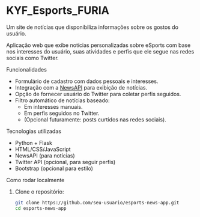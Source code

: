 # KYF_Esports_FURIA
Um site de notícias que disponibiliza informações sobre os gostos do usuário.

Aplicação web que exibe notícias personalizadas sobre eSports com base nos interesses do usuário, suas atividades e perfis que ele segue nas redes sociais como Twitter.

Funcionalidades

- Formulário de cadastro com dados pessoais e interesses.
- Integração com a [NewsAPI](https://newsapi.org) para exibição de notícias.
- Opção de fornecer usuário do Twitter para coletar perfis seguidos.
- Filtro automático de notícias baseado:
  - Em interesses manuais.
  - Em perfis seguidos no Twitter.
  - (Opcional futuramente: posts curtidos nas redes sociais).

Tecnologias utilizadas

- Python + Flask
- HTML/CSS/JavaScript
- NewsAPI (para notícias)
- Twitter API (opcional, para seguir perfis)
- Bootstrap (opcional para estilo)

Como rodar localmente

1. Clone o repositório:
   ```bash
   git clone https://github.com/seu-usuario/esports-news-app.git
   cd esports-news-app

